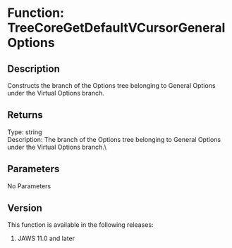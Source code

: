 # Function: TreeCoreGetDefaultVCursorGeneralOptions

## Description

Constructs the branch of the Options tree belonging to General Options
under the Virtual Options branch.

## Returns

Type: string\
Description: The branch of the Options tree belonging to General Options
under the Virtual Options branch.\

## Parameters

No Parameters

## Version

This function is available in the following releases:

1.  JAWS 11.0 and later
